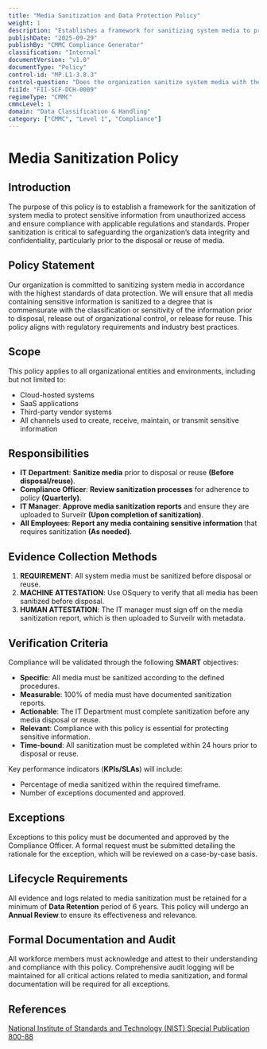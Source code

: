 ```yaml
---
title: "Media Sanitization and Data Protection Policy"
weight: 1
description: "Establishes a framework for sanitizing system media to protect sensitive information and ensure compliance with regulations and industry standards."
publishDate: "2025-09-29"
publishBy: "CMMC Compliance Generator"
classification: "Internal"
documentVersion: "v1.0"
documentType: "Policy"
control-id: "MP.L1-3.8.3"
control-question: "Does the organization sanitize system media with the strength and integrity commensurate with the classification or sensitivity of the information prior to disposal, release out of organizational control or release for reuse?"
fiiId: "FII-SCF-DCH-0009"
regimeType: "CMMC"
cmmcLevel: 1
domain: "Data Classification & Handling"
category: ["CMMC", "Level 1", "Compliance"]
---
```


# Media Sanitization Policy

## Introduction
The purpose of this policy is to establish a framework for the sanitization of system media to protect sensitive information from unauthorized access and ensure compliance with applicable regulations and standards. Proper sanitization is critical to safeguarding the organization’s data integrity and confidentiality, particularly prior to the disposal or reuse of media.

## Policy Statement
Our organization is committed to sanitizing system media in accordance with the highest standards of data protection. We will ensure that all media containing sensitive information is sanitized to a degree that is commensurate with the classification or sensitivity of the information prior to disposal, release out of organizational control, or release for reuse. This policy aligns with regulatory requirements and industry best practices.

## Scope
This policy applies to all organizational entities and environments, including but not limited to:
- Cloud-hosted systems
- SaaS applications
- Third-party vendor systems
- All channels used to create, receive, maintain, or transmit sensitive information

## Responsibilities
- **IT Department**: **Sanitize media** prior to disposal or reuse **(Before disposal/reuse)**.
- **Compliance Officer**: **Review sanitization processes** for adherence to policy **(Quarterly)**.
- **IT Manager**: **Approve media sanitization reports** and ensure they are uploaded to Surveilr **(Upon completion of sanitization)**.
- **All Employees**: **Report any media containing sensitive information** that requires sanitization **(As needed)**.

## Evidence Collection Methods
1. **REQUIREMENT**: All system media must be sanitized before disposal or reuse.
2. **MACHINE ATTESTATION**: Use OSquery to verify that all media has been sanitized before disposal.
3. **HUMAN ATTESTATION**: The IT manager must sign off on the media sanitization report, which is then uploaded to Surveilr with metadata.

## Verification Criteria
Compliance will be validated through the following **SMART** objectives:
- **Specific**: All media must be sanitized according to the defined procedures.
- **Measurable**: 100% of media must have documented sanitization reports.
- **Actionable**: The IT Department must complete sanitization before any media disposal or reuse.
- **Relevant**: Compliance with this policy is essential for protecting sensitive information.
- **Time-bound**: All sanitization must be completed within 24 hours prior to disposal or reuse.

Key performance indicators (**KPIs/SLAs**) will include:
- Percentage of media sanitized within the required timeframe.
- Number of exceptions documented and approved.

## Exceptions
Exceptions to this policy must be documented and approved by the Compliance Officer. A formal request must be submitted detailing the rationale for the exception, which will be reviewed on a case-by-case basis.

## Lifecycle Requirements
All evidence and logs related to media sanitization must be retained for a minimum of **Data Retention** period of 6 years. This policy will undergo an **Annual Review** to ensure its effectiveness and relevance.

## Formal Documentation and Audit
All workforce members must acknowledge and attest to their understanding and compliance with this policy. Comprehensive audit logging will be maintained for all critical actions related to media sanitization, and formal documentation will be required for all exceptions.

## References
[National Institute of Standards and Technology (NIST) Special Publication 800-88](https://csrc.nist.gov/publications/detail/sp/800-88/rev-1/final)